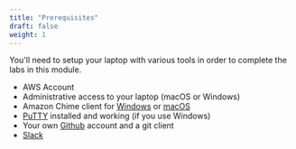 ```yaml
---
title: "Prerequisites"
draft: false
weight: 1
---
```


You'll need to setup your laptop with various tools in order to complete the labs in this module.

- AWS Account
- Administrative access to your laptop (macOS or Windows)
- Amazon Chime client for [Windows](https://clients.chime.aws/win/latest) or [macOS](https://clients.chime.aws/mac/latest)
- [PuTTY](https://www.chiark.greenend.org.uk/~sgtatham/putty/latest.html) installed and working (if you use Windows)
- Your own [Github](https://www.github.com) account and a git client
- [Slack](https://www.slack.com)

